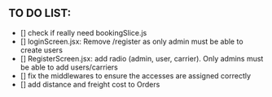 ## TO DO LIST:

- [] check if really need bookingSlice.js
- [] loginScreen.jsx: Remove /register as only admin must be able to create users
- [] RegisterScreen.jsx: add radio (admin, user, carrier). Only admins must be able to add users/carriers
- [] fix the middlewares to ensure the accesses are assigned correctly
- [] add distance and freight cost to Orders
